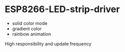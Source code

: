 # ESP8266-LED-strip-driver 
   * solid color mode 
   * gradient color 
   * rainbow animation 
   
 High responsibility and update frequency
